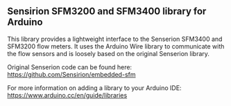 ## Sensirion SFM3200 and SFM3400 library for Arduino

This library provides a lightweight interface to the Senserion SFM3400 and SFM3200 flow meters. It uses the Arduino Wire library to communicate with the flow sensors and is loosely based on the original Senserion library.

Original Senserion code can be found here: https://github.com/Sensirion/embedded-sfm

For more information on adding a library to your Arduino IDE: https://www.arduino.cc/en/guide/libraries
